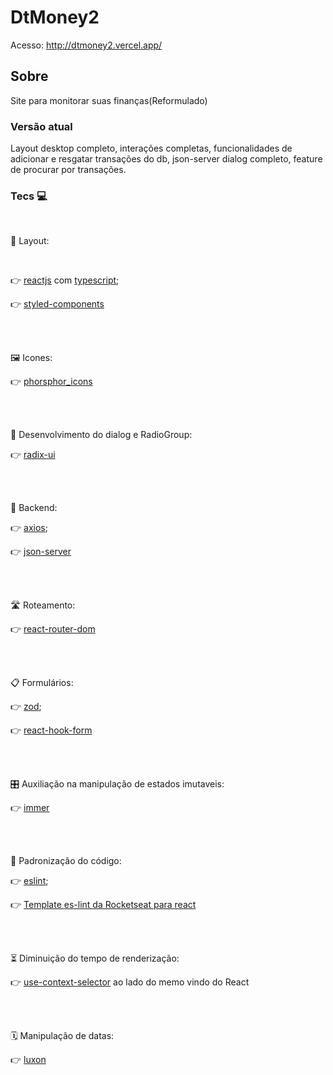 # DtMoney2
Acesso: http://dtmoney2.vercel.app/

## Sobre
Site para monitorar suas finanças(Reformulado)

### Versão atual
Layout desktop completo, interações completas, funcionalidades de adicionar e resgatar transações do db, json-server dialog completo, feature de procurar por transações.

### Tecs 💻

<br>
 

  🎀 Layout:
  
  <br>
  
   👉 [reactjs](https://github.com/facebook/react) com [typescript](https://github.com/Microsoft/TypeScript);
   
   👉 [styled-components](https://github.com/styled-components/styled-components)
   
  <br>
  <br>
  
  🖼️ Icones:

   👉 [phorsphor_icons](https://github.com/phosphor-icons/phosphor-react)
  
  <br>
  <br>
  
  📃 Desenvolvimento do dialog e RadioGroup:
  
   👉 [radix-ui](https://github.com/radix-ui/primitives)
  
  <br>
  <br>

  🤲 Backend:

   👉 [axios](https://github.com/axios/axios);
   
   👉 [json-server](https://github.com/typicode/json-server)

  <br>
  <br>
  
  
   🛣️ Roteamento:
    
   👉 [react-router-dom](https://github.com/remix-run/react-router)
   
   
   <br>
  <br>

  📋 Formulários:

   👉 [zod](https://github.com/colinhacks/zod);
   
   👉 [react-hook-form](https://github.com/react-hook-form/react-hook-form)
   
   <br>
   <br>
   
  🎛️ Auxiliação na manipulação de estados imutaveis:

   👉 [immer](https://github.com/immerjs/immer)
      
   <br>
   <br>
   
   👥 Padronização do código:

   👉 [eslint](https://github.com/eslint/eslint);
   
   👉 [Template es-lint da Rocketseat para react](https://github.com/Rocketseat/eslint-config-rocketseat)
  
  <br>
  <br>
  
  ⏳ Diminuição do tempo de renderização:
  
  👉 [use-context-selector](https://github.com/dai-shi/use-context-selector) ao lado do memo vindo do React
  
  <br>
  <br>
  
  🗓️ Manipulação de datas:

   👉 [luxon](https://github.com/moment/luxon)
